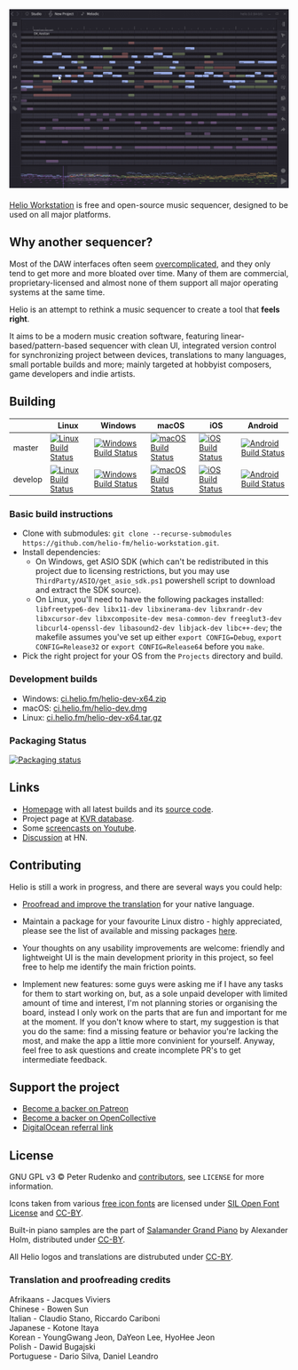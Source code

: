 ## ![Screenshot](Docs/Images/screen-v3.png)
[Helio Workstation](https://helio.fm) is free and open-source music sequencer, designed to be used on all major platforms.


## Why another sequencer?

Most of the DAW interfaces often seem [overcomplicated](http://mashable.com/2015/09/18/german-u-boat/), and they only tend to get more and more bloated over time. Many of them are commercial, proprietary-licensed and almost none of them support all major operating systems at the same time.

Helio is an attempt to rethink a music sequencer to create a tool that **feels right**.

It aims to be a modern music creation software, featuring linear-based/pattern-based sequencer with clean UI, integrated version control for synchronizing project between devices, translations to many languages, small portable builds and more; mainly targeted at hobbyist composers, game developers and indie artists.


## Building

||Linux|Windows|macOS|iOS|Android|
|---|---|---|---|---|---|
|master|[![Linux Build Status](https://travis-matrix-badges.herokuapp.com/repos/helio-fm/helio-workstation/branches/master/2)](https://travis-ci.org/helio-fm/helio-workstation)|[![Windows Build Status](https://ci.appveyor.com/api/projects/status/github/helio-fm/helio-workstation?svg=true&branch=master)](https://ci.appveyor.com/project/helio-fm/helio-workstation)|[![macOS Build Status](https://travis-matrix-badges.herokuapp.com/repos/helio-fm/helio-workstation/branches/master/3)](https://travis-ci.org/helio-fm/helio-workstation)|[![iOS Build Status](https://travis-matrix-badges.herokuapp.com/repos/helio-fm/helio-workstation/branches/master/4)](https://travis-ci.org/helio-fm/helio-workstation)|[![Android Build Status](https://travis-matrix-badges.herokuapp.com/repos/helio-fm/helio-workstation/branches/master/5)](https://travis-ci.org/helio-fm/helio-workstation)|
|develop|[![Linux Build Status](https://travis-matrix-badges.herokuapp.com/repos/helio-fm/helio-workstation/branches/develop/2)](https://travis-ci.org/helio-fm/helio-workstation)|[![Windows Build Status](https://ci.appveyor.com/api/projects/status/github/helio-fm/helio-workstation?svg=true&branch=develop)](https://ci.appveyor.com/project/helio-fm/helio-workstation)|[![macOS Build Status](https://travis-matrix-badges.herokuapp.com/repos/helio-fm/helio-workstation/branches/develop/3)](https://travis-ci.org/helio-fm/helio-workstation)|[![iOS Build Status](https://travis-matrix-badges.herokuapp.com/repos/helio-fm/helio-workstation/branches/develop/4)](https://travis-ci.org/helio-fm/helio-workstation)|[![Android Build Status](https://travis-matrix-badges.herokuapp.com/repos/helio-fm/helio-workstation/branches/develop/5)](https://travis-ci.org/helio-fm/helio-workstation)|

### Basic build instructions

 * Clone with submodules: `git clone --recurse-submodules https://github.com/helio-fm/helio-workstation.git`.
 * Install dependencies:
   * On Windows, get ASIO SDK (which can't be redistributed in this project due to licensing restrictions, but you may use `ThirdParty/ASIO/get_asio_sdk.ps1` powershell script to download and extract the SDK source).
   * On Linux, you'll need to have the following packages installed: `libfreetype6-dev libx11-dev libxinerama-dev libxrandr-dev libxcursor-dev libxcomposite-dev mesa-common-dev freeglut3-dev libcurl4-openssl-dev libasound2-dev libjack-dev libc++-dev`; the makefile assumes you've set up either `export CONFIG=Debug`, `export CONFIG=Release32` or `export CONFIG=Release64` before you `make`.
 * Pick the right project for your OS from the `Projects` directory and build.

### Development builds

* Windows: [ci.helio.fm/helio-dev-x64.zip](https://ci.helio.fm/helio-dev-x64.zip)
* macOS: [ci.helio.fm/helio-dev.dmg](https://ci.helio.fm/helio-dev.dmg)
* Linux: [ci.helio.fm/helio-dev-x64.tar.gz](https://ci.helio.fm/helio-dev-x64.tar.gz)

### Packaging Status

[![Packaging status](https://repology.org/badge/vertical-allrepos/helio-workstation.svg?header=helio-workstation)](https://repology.org/project/helio-workstation/versions)  


## Links

 * [Homepage](https://helio.fm) with all latest builds and its [source code](https://github.com/helio-fm/muse-hackers).
 * Project page at [KVR database](https://www.kvraudio.com/product/helio-workstation-by-peter-rudenko).
 * Some [screencasts on Youtube](https://www.youtube.com/channel/UCO3K8iCd1k2FTqSocoE-WXw/).
 * [Discussion](https://news.ycombinator.com/item?id=14212054) at HN.


## Contributing

Helio is still a work in progress, and there are several ways you could help:

* [Proofread and improve the translation](https://helio.fm/translations) for your native language.

* Maintain a package for your favourite Linux distro - highly appreciated, please see the list of available and missing packages [here](https://repology.org/project/helio-workstation/versions).

* Your thoughts on any usability improvements are welcome: friendly and lightweight UI is the main development priority in this project, so feel free to help me identify the main friction points.

* Implement new features: some guys were asking me if I have any tasks for them to start working on, but, as a sole unpaid developer with limited amount of time and interest, I'm not planning stories or organising the board, instead I only work on the parts that are fun and important for me at the moment. If you don't know where to start, my suggestion is that you do the same: find a missing feature or behavior you're lacking the most, and make the app a little more convinient for yourself. Anyway, feel free to ask questions and create incomplete PR's to get intermediate feedback.


## Support the project

* [Become a backer on Patreon](https://www.patreon.com/peterrudenko)
* [Become a backer on OpenCollective](https://opencollective.com/helio-workstation#sponsor)
* [DigitalOcean referral link](https://m.do.co/c/eff5010788f0)


## License

GNU GPL v3 © Peter Rudenko and [contributors](https://github.com/helio-fm/helio-workstation/graphs/contributors), see ``LICENSE`` for more information.

Icons taken from various [free icon fonts](https://icomoon.io) are licensed under [SIL Open Font License](http://scripts.sil.org/cms/scripts/page.php?id=OFL) and [CC-BY](https://creativecommons.org/licenses/by/3.0/).

Built-in piano samples are the part of [Salamander Grand Piano](https://archive.org/details/SalamanderGrandPianoV3) by Alexander Holm, distributed under [CC-BY](https://creativecommons.org/licenses/by/3.0/).

All Helio logos and translations are distrubuted under [CC-BY](https://creativecommons.org/licenses/by/3.0/).

### Translation and proofreading credits

Afrikaans - Jacques Viviers  
Chinese - Bowen Sun  
Italian - Claudio Stano, Riccardo Cariboni  
Japanese - Kotone Itaya  
Korean - YoungGwang Jeon, DaYeon Lee, HyoHee Jeon  
Polish - Dawid Bugajski  
Portuguese - Dario Silva, Daniel Leandro  
